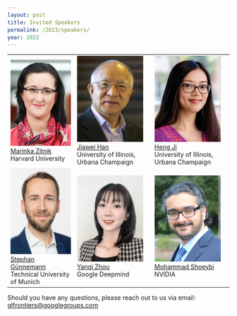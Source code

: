 ```yaml
---
layout: post
title: Invited Speakers
permalink: /2023/speakers/
year: 2023
---
```


<table>
  <tr>
    <td> 
      <img src="/images/people/MarinkaZitnik.jpg?raw=true" alt="1" width=150px height=195px><br/>
      <a href="">Marinka Zitnik</a><br/>
      Harvard University
    </td>
    <td> 
      <img src="/images/people/JiaweiHan.jpg?raw=true" alt="1" width=150px height=195px><br/>
      <a href="http://hanj.cs.illinois.edu/">Jiawei Han</a><br/>
      University of Illinois, Urbana Champaign
    </td>
    <td> 
      <img src="/images/people/HengJi.jpg?raw=true" alt="1" width=150px height=195px><br/>
      <a href="http://blender.cs.illinois.edu/hengji.html">Heng Ji</a><br/>
      University of Illinois, Urbana Champaign
    </td>
  </tr> 
  <tr>
    <td> 
      <img src="/images/people/Stephan.jpg?raw=true" alt="1" width=150px height=195px><br/>
      <a href="https://www.cs.cit.tum.de/daml/guennemann/">Stephan Günnemann</a><br/>
      Technical University of Munich
    </td>
    <td> 
      <img src="/images/people/YanqiZhou.jpg?raw=true" alt="1" width=150px height=195px><br/>
      <a href="https://zhouyanqi.github.io/">Yanqi Zhou</a><br/>
      Google Deepmind
    </td>
    <td> 
      <img src="/images/people/Mohammad.jpg?raw=true" alt="1" width=150px height=195px><br/>
      <a href="https://www.linkedin.com/in/shoeybi/">Mohammad Shoeybi</a><br/>
      NVIDIA
    </td>
  </tr> 
</table>


Should you have any questions, please reach out to us via email:<br>
[glfrontiers@googlegroups.com](mailto:glfrontiers@googlegroups.com)